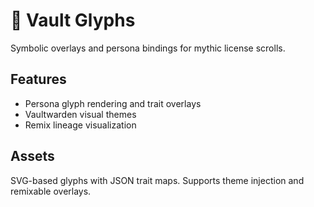 # 🧬 Vault Glyphs

Symbolic overlays and persona bindings for mythic license scrolls.

## Features
- Persona glyph rendering and trait overlays
- Vaultwarden visual themes
- Remix lineage visualization

## Assets
SVG-based glyphs with JSON trait maps. Supports theme injection and remixable overlays.
